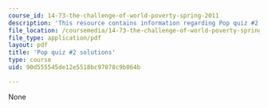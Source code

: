 ```yaml
---
course_id: 14-73-the-challenge-of-world-poverty-spring-2011
description: 'This resource contains information regarding Pop quiz #2 solutions.'
file_location: /coursemedia/14-73-the-challenge-of-world-poverty-spring-2011/90d555545de12e5518bc97078c9b064b_MIT14_73S11_quiz2_sol.pdf
file_type: application/pdf
layout: pdf
title: 'Pop quiz #2 solutions'
type: course
uid: 90d555545de12e5518bc97078c9b064b

---
```

None
